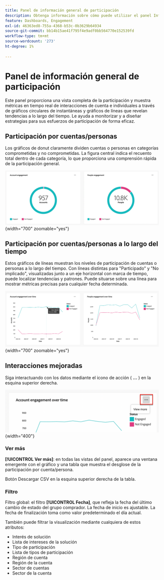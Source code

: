 ```yaml
---
title: Panel de información general de participación
description: Obtenga información sobre cómo puede utilizar el panel Información general de participación para monitorizar los esfuerzos de participación.
feature: Dashboards, Engagement
exl-id: 46363ed8-755a-4368-b53c-0b3629b64934
source-git-commit: bb14b15ae41f795f4e9adf0bb564770e152539fd
workflow-type: tm+mt
source-wordcount: '273'
ht-degree: 1%

---
```


# Panel de información general de participación

Este panel proporciona una vista completa de la participación y muestra métricas en tiempo real de interacciones de cuenta e individuales a través de gráficos circulares de instantáneas y gráficos de líneas que revelan tendencias a lo largo del tiempo. Le ayuda a monitorizar y a diseñar estrategias para sus esfuerzos de participación de forma eficaz.

<!-- To generate a shareable PDF of your current view, click **[!UICONTROL Export]** at the top-right corner of the page. To engage with the data, use the action menu in the top-right corner. -->

## Participación por cuentas/personas

Los gráficos de donut claramente dividen cuentas o personas en categorías comprometidas y no comprometidas. La figura central indica el recuento total dentro de cada categoría, lo que proporciona una comprensión rápida de la participación general.

![Participación de cuentas y personas](assets/engagement-accounts-people.png){width="700" zoomable="yes"}

## Participación por cuentas/personas a lo largo del tiempo

Estos gráficos de líneas muestran los niveles de participación de cuentas o personas a lo largo del tiempo. Con líneas distintas para &quot;Participado&quot; y &quot;No implicado&quot;, visualizadas junto a un eje horizontal con marca de tiempo, puede localizar tendencias y patrones. Puede situarse sobre una línea para mostrar métricas precisas para cualquier fecha determinada.

![Participación por cuentas y por personas a lo largo del tiempo](assets/engagement-accounts-people-over-time.png){width="700" zoomable="yes"}

## Interacciones mejoradas

Siga interactuando con los datos mediante el icono de acción ( **...** ) en la esquina superior derecha.

![Datos del panel de participación - menú de acción](assets/engagement-action-menu.png){width="400"}

### Ver más

**[!UICONTROL Ver más]**: en todas las vistas del panel, aparece una ventana emergente con el gráfico y una tabla que muestra el desglose de la participación por cuenta/persona.

Botón Descargar CSV en la esquina superior derecha de la tabla.
<!-- 
### Drill through

Choose **[!UICONTROL Drill through]** for an in-depth analysis of individual group statuses.

The global filters applied to the dashboard are carried over to this page.

The applied filters are displayed, but are not editable on this page. 
The only available filters that are enabled are _Account Name_ or _Person Name_.

To display or hide available columns, click **[!UICONTROL View more]** at the top-right corner:

Click **[!UICONTROL View more]** to open the download dialog.

Button on the top right corner to open a pop-up with the available column list:

* [!UICONTROL Account]
* [!UICONTROL Account name]
* [!UICONTROL Account ID]
* [!UICONTROL Status]
* [!UICONTROL People engaged]
* [!UICONTROL Engagement activities]
* [!UICONTROL Last engagement date]
* [!UICONTROL Region]
* [!UICONTROL Industry]
* [!UICONTROL People]
* [!UICONTROL Name]
* [!UICONTROL Person ID]
* [!UICONTROL Status]
* [!UICONTROL Email]
--->

### Filtro

Filtro global: el filtro **[!UICONTROL Fecha]**, que refleja la fecha del último cambio de estado del grupo comprador. La fecha de inicio es ajustable. La fecha de finalización toma como valor predeterminado el día actual.

También puede filtrar la visualización mediante cualquiera de estos atributos:

* Interés de solución
* Lista de intereses de la solución
* Tipo de participación
* Lista de tipos de participación
* Región de cuenta
* Región de la cuenta
* Sector de cuentas
* Sector de la cuenta

